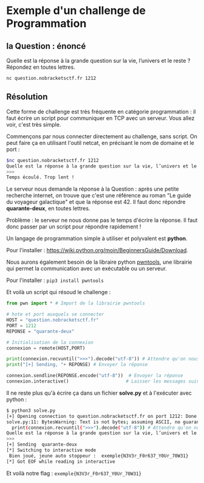 # Exemple d'un challenge de Programmation

## la Question : énoncé 
Quelle est la réponse à la grande question sur la vie, l’univers et le reste ? Répondez en toutes lettres.

`nc question.nobracketsctf.fr 1212`
## Résolution

Cette forme de challenge est très fréquente en catégorie programmation : il faut écrire un script pour communiquer en TCP avec un serveur.
Vous allez voir, c'est très simple.

Commençons par nous connecter directement au challenge, sans script. On peut faire ça en utilisant l'outil netcat, en précisant le nom de domaine et le port : 

```bash
$nc question.nobracketsctf.fr 1212
Quelle est la réponse à la grande question sur la vie, l’univers et le reste ? Répondez en toutes lettres.
>>> 
Temps écoulé. Trop lent !
```

Le serveur nous demande la réponse à la Question : après une petite recherche internet, on trouve que c'est une référence au roman "Le guide du voyageur galactique" et que la réponse est 42. Il faut donc répondre **quarante-deux**, en toutes lettres.

Problème : le serveur ne nous donne pas le temps d'écrire la réponse. Il faut donc passer par un script pour répondre rapidement ! 

Un langage de programmation simple à utiliser et polyvalent est **python**.

Pour l'installer : https://wiki.python.org/moin/BeginnersGuide/Download.

Nous aurons également besoin de la libraire python [pwntools](https://docs.pwntools.com/en/stable/), une librairie qui permet la communication avec un exécutable ou un serveur.

Pour l'installer : `pip3 install pwntools`

Et voilà un script qui résoud le challenge :
```python
from pwn import * # Import de la librairie pwntools

# hote et port auxquels se connecter
HOST = "question.nobracketsctf.fr"
PORT = 1212
REPONSE = "quarante-deux"

# Initialisation de la connexion
connexion = remote(HOST,PORT)

print(connexion.recvuntil(">>>").decode("utf-8")) # Attendre qu'on nous demande d'envoyer la réponse
print("[+] Sending, "+ REPONSE) # Envoyer la réponse

connexion.sendline(REPONSE.encode("utf-8"))  # Envoyer la réponse
connexion.interactive()                     # Laisser les messages suivant dérouler sans rien faire
```


Il ne reste plus qu'à écrire ça dans un fichier **solve.py** et à l'exécuter avec python : 

```bash
$ python3 solve.py 
[+] Opening connection to question.nobracketsctf.fr on port 1212: Done
solve.py:11: BytesWarning: Text is not bytes; assuming ASCII, no guarantees. See https://docs.pwntools.com/#bytes
  print(connexion.recvuntil(">>>").decode("utf-8")) # Attendre qu'on nous demande d'envoyer la réponse
Quelle est la réponse à la grande question sur la vie, l’univers et le reste ? Répondez en toutes lettres.
>>>
[+] Sending  quarante-deux
[*] Switching to interactive mode
 Bien joué, jeune auto stoppeur :  exemple{N3V3r_F0r637_Y0Ur_70W31}
[*] Got EOF while reading in interactive
```

Et voilà notre flag : `exemple{N3V3r_F0r637_Y0Ur_70W31}`
